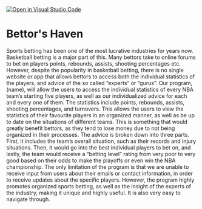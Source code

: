 [![Open in Visual Studio Code](https://classroom.github.com/assets/open-in-vscode-f059dc9a6f8d3a56e377f745f24479a46679e63a5d9fe6f495e02850cd0d8118.svg)](https://classroom.github.com/online_ide?assignment_repo_id=6728864&assignment_repo_type=AssignmentRepo)
# Bettor's Haven

Sports betting has been one of the most lucrative industries for years now. Basketball betting is a major part of this. Many bettors take to online forums to bet on players points, rebounds, assists, shooting percentages etc. However, despite the popularity in basketball betting, there is no single website or app that allows bettors to access both the individual statistics of the players, and advice of the so called “experts” or “gurus”. Our program, (name), will allow the users to access the individual statistics of every NBA team’s starting five players, as well as our individualized advice for each and every one of them. The statistics include points, rebounds, assists, shooting percentages, and turnovers.  This allows the users to view the statistics of their favourite players in an organized manner, as well as be up to date on the situations of different teams. This is something that would greatly benefit bettors, as they tend to lose money due to not being organized in their processes. The advice is broken down into three parts. First, it includes the team’s overall situation, such as their records and injury situations. Then, it would go into the best individual players to bet on, and lastly, the team would receive a “betting level” rating from very poor to very good based on their odds to make the playoffs or even win the NBA championship. The only limitation of the program is that we are unable to receive input from users about their emails or contact information, in order to receive updates about the specific players. However, the program highly promotes organized sports betting, as well as the insight of the experts of the industry, making it unique and highly useful. It is also very easy to navigate through. 
